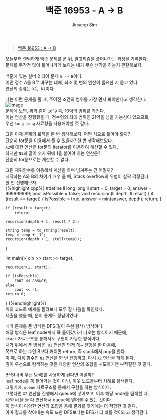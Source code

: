 ﻿---
layout: post
title: "백준 16953 - A -> B"
categories: Baekjoon
tags: [cpp]
author:
  - Jinseop Sim
---
> [백준 16953 : A -> B](https://www.acmicpc.net/problem/16953)

오늘부터 랜덤하게 백준 문제를 푼 뒤, 알고리즘을 풀어나가는 과정을 기록한다.  
문제를 무작정 많이 풀어나가기 보다는 내가 무슨 생각을 하는지 관찰해보자.  

백준에 있는 실버 2 티어 문제 ```A -> B```이다.  
어떤 정수 A를 B로 바꾸는 데에, 최소 몇 번의 연산이 필요한 지 묻고 있다.  
연산의 종류는 ```X2, N1```이다.  

나는 이런 문제를 풀 때, 주어진 조건의 범위를 가장 먼저 봐야한다고 생각한다.  
![image](https://github.com/Jinseop-Sim/Jinseop-Sim.github.io/assets/71700079/3278489d-d540-45f3-9363-80cf29917af8)  
문제에 보면, 위와 같이 ```10^9``` 즉, 10억의 범위를 가진다.  
이는 연산을 진행했을 때, 정수형의 최대 범위인 21억을 넘을 가능성이 있으므로,  
우선 ```long long``` 자료형을 사용해야할 것 같다.  

그럼 이제 문제의 로직을 한 번 생각해보자. 어떤 식으로 풀어야 할까?  
단순히 for문을 이용해서 풀 수 있을까? 한 번 생각해보았다.  
```X2```에 대한 연산은 for문의 iterator를 이용하여 계산할 수 있다.  
하지만 ```N1```과 같이 숫자 뒤에 1을 붙여야 하는 연산은?  
단순히 for문으로는 계산할 수 없다.  

그럼 재귀함수를 이용해서 계산을 하며 넘겨주는 건 어떨까?  
시작하는 A와 B의 차이가 매우 클 때, Stack overflow의 위험이 살짝 걱정된다.  
한 번 진행해보자.  
{%highlight cpp%}
#define ll long long
ll start = 0, target = 0, answer = 999999999;
bool isPossible = false;
void recursion(ll depth, ll result) {
    if (result == target) {
        isPossible = true;
        answer = min(answer, depth);
        return;
    }

    if (result > target)
        return;

    recursion(depth + 1, result * 2);

    string temp = to_string(result);
    temp = temp + '1';
    recursion(depth + 1, stoll(temp));
}

int main(){
    cin >> start >> target;
    
    recursion(1, start);

    if (isPossible)
        cout << answer;
    else
        cout << -1;
    return 0;
}
{%endhighlight%}  
위의 코드로 예제를 돌려보니 모두 잘 나옴을 확인했다.  
제출을 했을 때, 운이 좋게도 정답이었다!  

내가 문제를 푼 방식은 DFS(깊이 우선 탐색) 방식이다.  
해당 방식은 leaf node까지 쭉 들어갔다가 나오는 방식이기 때문에,  
```stack``` 자료구조를 통해서도 구현이 가능한 방식이다.  
내가 위에서 푼 방식은, ```X2``` 연산만 먼저 쭉~ 진행을 한 다음에,  
목표로 하는 수인 B보다 커지면 return, 즉 stack에서 pop을 한다.  
이 때, 다음 함수인 ```N1``` 연산을 한 번 진행하고, 다시 ```X2``` 연산을 하게 된다.  
깊이 우선으로 탐색하는 것은 다양한 연산의 조합을 시도하기엔 부적절한 것 같다.  

BFS(너비 우선 탐색)를 사용하게 된다면 어떨까?  
leaf node를 쭉 들어가는 것이 아닌, 이웃 노드들부터 차례로 탐색한다.  
그렇기에, ```queue``` 자료구조를 통해서 구현을 하는 방식이다.  
그렇다면 ```X2``` 연산을 진행해서 queue에 넣어보고, 이후 해당 node를 탐색할 때,  
```X2```와 ```N1```을 둘 다 연산해서 queue에 넣어볼 수 있는 것이다.  
이 방식이 다양한 연산의 조합을 통해 결과를 찾기에는 더 적합한 것 같다.  
아마 결과를 찾아내는 속도 또한 DFS보다는 BFS가 더 빠를 것이라고 생각된다.
